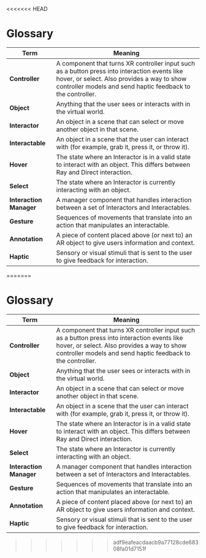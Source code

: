 <<<<<<< HEAD
# Glossary

| Term | Meaning |
|-|-|
| **Controller** | A component that turns XR controller input such as a button press into interaction events like hover, or select. Also provides a way to show controller models and send haptic feedback to the controller. |
| **Object** | Anything that the user sees or interacts with in the virtual world. |
| **Interactor** | An object in a scene that can select or move another object in that scene. |
| **Interactable** | An object in a scene that the user can interact with (for example, grab it, press it, or throw it). |
| **Hover** | The state where an Interactor is in a valid state to interact with an object. This differs between Ray and Direct interaction.|
| **Select** | The state where an Interactor is currently interacting with an object. |
| **Interaction Manager** | A manager component that handles interaction between a set of Interactors and Interactables. |
| **Gesture** | Sequences of movements that translate into an action that manipulates an interactable. |
| **Annotation** | A piece of content placed above (or next to) an AR object to give users information and context. |
| **Haptic** | Sensory or visual stimuli that is sent to the user to give feedback for interaction. |
=======
# Glossary

| Term | Meaning |
|-|-|
| **Controller** | A component that turns XR controller input such as a button press into interaction events like hover, or select. Also provides a way to show controller models and send haptic feedback to the controller. |
| **Object** | Anything that the user sees or interacts with in the virtual world. |
| **Interactor** | An object in a scene that can select or move another object in that scene. |
| **Interactable** | An object in a scene that the user can interact with (for example, grab it, press it, or throw it). |
| **Hover** | The state where an Interactor is in a valid state to interact with an object. This differs between Ray and Direct interaction.|
| **Select** | The state where an Interactor is currently interacting with an object. |
| **Interaction Manager** | A manager component that handles interaction between a set of Interactors and Interactables. |
| **Gesture** | Sequences of movements that translate into an action that manipulates an interactable. |
| **Annotation** | A piece of content placed above (or next to) an AR object to give users information and context. |
| **Haptic** | Sensory or visual stimuli that is sent to the user to give feedback for interaction. |
>>>>>>> adf9eafeacdaacb9a77128cde68308fa01d7151f
